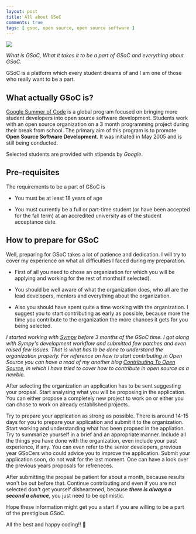```yaml
---
layout: post
title: All about GSoC
comments: true
tags: [ gsoc, open source, open source software ]
---
```


![](https://geekfeminismdotorg.files.wordpress.com/2016/02/gsoc2016logo.jpg)
 
_What is GSoC, What it takes it to be a part of GSoC and everything about GSoC._

GSoC is a platform which every student dreams of and I am one of those who really want to be a part.

## What actually GSoC is?

[Google Summer of Code](https://summerofcode.withgoogle.com/) is a global program focused on bringing more student developers into open source software development. Students work with an open source organization on a 3 month programming project during their break from school.
The primary aim of this program is to promote **Open Source Software Development**. It was initiated in May 2005 and is still being conducted.

Selected students are provided with stipends by _Google_.


## Pre-requisites 

The requirements to be a part of GSoC is
 
- You must be at least 18 years of age

- You must currently be a full or part-time student (or have been accepted for the fall term) at an accredited university as of the student     acceptance date.


## How to prepare for GSoC

Well, preparing for GSoC takes a lot of patience and dedication. I will try to cover my experience on what all difficulties I faced during my preparation. 

- First of all you need to chose an organization for which you will be applying and working for the rest of months(if selected).

- You should be well aware of what the organization does, who all are the lead developers, mentors and everything about the organization.

- Also you should have spent quite a time working with the organization. I suggest you to start contributing as early as possible, because more the time you contribute to the organization the more chances it gets for you being selected. 

_I started working with [Sympy](http://www.sympy.org/en/index.html) before 3 months of the GSoC time. I got along with Sympy's development workflow and submitted few patches and even raised few issues. That is what has to be done to understand the organization properly. For reference on how to start contributing in Open Source you can have a read of my another blog [Contributing To Open Source](https://yaj22.wordpress.com/2017/02/12/contributing-to-open-source/), in which I have tried to cover how to contribute in open source as a newbie._

After selecting the organization an application has to be sent suggesting your propsal. Start analysing what you will be proposing in the application. You can either propose a completely new project to work on or either you can chose to work on already established projects.

Try to prepare your application as strong as possible. There is around 14-15 days for you to prepare your application and submit it to the organization. Start working and understanding what has been propsed in the appliation. Try to summarize yourself in a brief and an appropriate manner. Include all the things you have done with the organization, even include your past experience, if any. You can even refer to the senior developers, previous year GSoCers who could advice you to improve the application. Submit your application soon, do not wait for the last moment. One can have a look over the previous years proposals for refreneces.

After submitting the propsal be patient for about a month, because results won't be out before that. Continue contributing and even if you are not selected don't get yourself disheartened, because _**there is always a second a chance**_, you just need to be optimistic.

Hope these information might get you a start if you are willing to be a part of the prestigious GSoC.

All the best and happy coding!! 🙂

 

